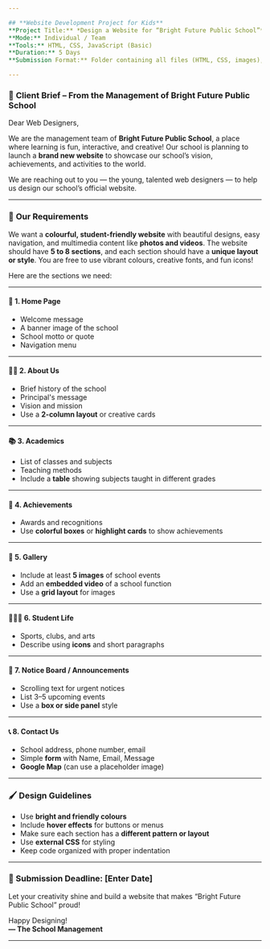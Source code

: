 ```yaml
---

## **Website Development Project for Kids**  
**Project Title:** *Design a Website for “Bright Future Public School”*  
**Mode:** Individual / Team  
**Tools:** HTML, CSS, JavaScript (Basic)  
**Duration:** 5 Days  
**Submission Format:** Folder containing all files (HTML, CSS, images), and working website.

---
```


### 📄 **Client Brief – From the Management of Bright Future Public School**

Dear Web Designers,

We are the management team of **Bright Future Public School**, a place where learning is fun, interactive, and creative! Our school is planning to launch a **brand new website** to showcase our school’s vision, achievements, and activities to the world.

We are reaching out to you — the young, talented web designers — to help us design our school’s official website.

---

### 🧾 **Our Requirements**

We want a **colourful, student-friendly website** with beautiful designs, easy navigation, and multimedia content like **photos and videos**. The website should have **5 to 8 sections**, and each section should have a **unique layout or style**. You are free to use vibrant colours, creative fonts, and fun icons!

Here are the sections we need:

---

#### 🏫 1. **Home Page**
- Welcome message
- A banner image of the school
- School motto or quote
- Navigation menu

---

#### 👩‍🏫 2. **About Us**
- Brief history of the school
- Principal's message
- Vision and mission
- Use a **2-column layout** or creative cards

---

#### 📚 3. **Academics**
- List of classes and subjects
- Teaching methods
- Include a **table** showing subjects taught in different grades

---

#### 🏅 4. **Achievements**
- Awards and recognitions
- Use **colorful boxes** or **highlight cards** to show achievements

---

#### 🎨 5. **Gallery**
- Include at least **5 images** of school events
- Add an **embedded video** of a school function
- Use a **grid layout** for images

---

#### 🧑‍🤝‍🧑 6. **Student Life**
- Sports, clubs, and arts
- Describe using **icons** and short paragraphs

---

#### 📢 7. **Notice Board / Announcements**
- Scrolling text for urgent notices
- List 3–5 upcoming events
- Use a **box or side panel** style

---

#### 📞 8. **Contact Us**
- School address, phone number, email
- Simple **form** with Name, Email, Message
- **Google Map** (can use a placeholder image)

---

### 🖌️ **Design Guidelines**
- Use **bright and friendly colours**
- Include **hover effects** for buttons or menus
- Make sure each section has a **different pattern or layout**
- Use **external CSS** for styling
- Keep code organized with proper indentation

---

### 📅 Submission Deadline: [Enter Date]

Let your creativity shine and build a website that makes “Bright Future Public School” proud!

Happy Designing!  
**— The School Management**

---

